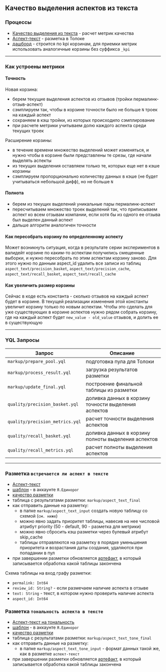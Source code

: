 ## Качество выделения аспектов из текста

### Процессы
* [Качество выделения из текста](https://reactor.yandex-team.ru/browse?selected=10121609) - расчет метрик качества
* [Аспект-текст](https://reactor.yandex-team.ru/browse?selected=10050228) - разметка в Толоке
* [дашборд](https://datalens.yandex-team.ru/s6f9g6vejqaul-aspekty?tab=Oe) - строится по kpi корзинам, для приемки метрик использовать аналогичные корзины без суффикса `_kpi`
---

### Как устроены метрики
#### Точность
Новая корзина:
* берем текущие выделения аспектов из отзывов (тройки пермалинк-отзыв-аспект)
* сэмплируем так, чтобы в корзине точности было не больше `N` троек на каждый аспект
* сохраняем в кэш тройки, из которых происходило сэмплирование
* при расчете метрики учитываем долю каждого аспекта среди текущих троек

Расширение корзины:
* в течение времени множество выделений может изменяться, и нужно чтобы в корзине были представлены те срезы, где начали выделять аспекты
* из текущих выделения оставляем только те, которых еще нет в кэше корзины
* сэмплируем пропорционально количеству данных в кэше (не будет учитываться небольшой дифф), но не больше `N`

#### Полнота
* берем из текущих выделений уникальные пары пермалинк-аспект
* пересчитываем множество троек выделений так, что приписываем аспект ко всем отзывам компании, если хотя бы из одного ее отзыва был выделен данный аспект
* дальше алгоритм аналогичен точности

#### Как пересобрать корзину по определенному аспекту
Может возникнуть ситуация, когда в результате серии экспериментов в валидейт корзине по каким-то аспектам получились смещенные выборки, и нужно пересобрать по этим аспектам корзину заново. Для этого нужно по данным aspect_id удалить все записи из таблиц `aspect_text/precision_basket`, `aspect_text/precision_cache`, `aspect_text/recall_basket`, `aspect_text/recall_cache`

#### Как увеличить размер корзины
Сейчас в коде есть константа - сколько отзывов на каждый аспект будет в корзине. В текущей реализации изменения этой константы увеличит корзину только по новым аспектам. Чтобы это сделать для уже существующих в корзине аспектов нужно рядом собрать корзину, где на каждый аспект будет `new_value - old_value` отзывов, и долить ее в существующую

---

### YQL Запросы
| Запрос                          | Описание                                             |
|---------------------------------|------------------------------------------------------|
| `markup/prepare_pool.yql`       | подготовка пула для Толоки                           |
| `markup/process_result.yql`     | загрузка результатов разметки                        |
| `markup/update_final.yql`       | построение финальной таблицы из разметки             |
| `quality/precision_basket.yql`  | доливка данных в корзину точности выделения аспектов |
| `quality/precision_metrics.yql` | расчет точности выделения аспектов                   |
| `quality/recall_basket.yql`     | доливка данных в корзину полноты выделения аспектов  |
| `quality/recall_metrics.yql`    | расчет полноты выделения аспектов                    |
---

### Разметка `встречается ли аспект в тексте`
* [Аспект-текст](https://reactor.yandex-team.ru/browse?selected=10050228)
* [шаблон](https://toloka.yandex.ru/requester/apps/zNkgbL966yBtrpBWnlPW) - в аккаунте `Я.Единорог`
* [качество разметки](https://datalens.yandex-team.ru/ticdas5kbityn-dashbordy-metrik-labsa-zakazchiki?state=33f2a4d7180)
* таблица с результатами разметки: `markup/aspect_text_final`
* как отправить данные на разметку:
    * в папке `markup/aspect_text_input` создать новую таблицу со схемой (`см. ниже`)
    * можно явно задать приоритет таблицы, навесив на нее числовой атрибут priority (50 - default, 90 - разметка для метрики)
    * можно явно сбросить кэш разметки через булевый атрибут skip_cache
    * таблицы отправляются на разметку в порядке уменьшения приоритета и возрастания даты создания, удаляются при попадании в пул
* при завершении разметки обновляется [артефакт](https://reactor.yandex-team.ru/browse?selected=10196862), в который записывается обработка какой таблицы закончена

Схема таблицы на вход графу разметки:
* `permalink: Int64`
* `review_id: String?` - если размечаем наличие аспекта в отзыве
* `text: String` - текст, в котором нужно проверить наличие аспекта
* `aspect_id: Int64`

### Разметка `тональность аспекта в тексте`
* [Аспект-текст на тональность](https://reactor.yandex-team.ru/browse?selected=10086802)
* [шаблон](https://toloka.yandex.ru/requester/apps/9LgW46y0jdkC3Q2BZp7O) - в аккаунте `Я.Единорог`
* [качество разметки](https://datalens.yandex-team.ru/ticdas5kbityn-dashbordy-metrik-labsa-zakazchiki?state=f970b041180)
* таблица с результатами разметки: `markup/aspect_text_tone_final`
* как отправить данные на разметку:
    * в папке `markup/aspect_text_tone_input` - формат данных такой же, как в разметке `аспект-текст`
* при завершении разметки обновляется [артефакт](https://reactor.yandex-team.ru/browse?selected=10196864), в который записывается обработка какой таблицы закончена

